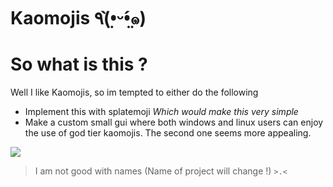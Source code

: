 # Kaomojis ٩(•̤̀ᵕ•̤́๑)

# So what is this ?

Well I like Kaomojis, so im tempted to either do the following

- Implement this with splatemoji *Which would make this very simple*
- Make a custom small gui where both windows and linux users can enjoy the use
of god tier kaomojis. The second one seems more appealing.

![](http://2.bp.blogspot.com/-b40dra507gM/UtE96uZDSxI/AAAAAAAAAi8/zbWH6PGSsR8/s1600/large.gif)
> I am not good with names (Name of project will change !) ```>.<```
